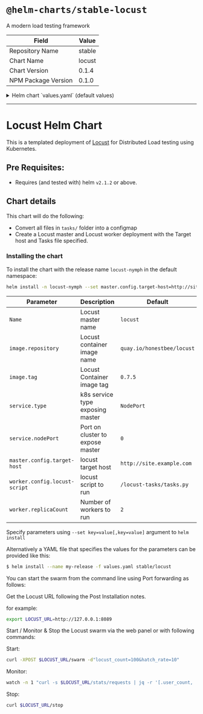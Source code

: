 # `@helm-charts/stable-locust`

A modern load testing framework

| Field               | Value  |
| ------------------- | ------ |
| Repository Name     | stable |
| Chart Name          | locust |
| Chart Version       | 0.1.4  |
| NPM Package Version | 0.1.0  |

<details>

<summary>Helm chart `values.yaml` (default values)</summary>

```yaml
Name: locust

image:
  repository: quay.io/honestbee/locust
  tag: 0.7.5
  pullPolicy: IfNotPresent

service:
  name: master-web
  type: NodePort
  externalPort: 8089
  internalPort: 8089
  nodePort: 0
master:
  config:
    target-host: https://site.example.com
  resources:
    limits:
      cpu: 100m
      memory: 128Mi
    requests:
      cpu: 100m
      memory: 128Mi
worker:
  config:
    # all files from tasks folder are mounted under `/locust-tasks`
    locust-script: '/locust-tasks/tasks.py'
  replicaCount: 2
  resources:
    limits:
      cpu: 100m
      memory: 128Mi
    requests:
      cpu: 100m
      memory: 128Mi
```

</details>

---

# Locust Helm Chart

This is a templated deployment of [Locust](http://locust.io) for Distributed Load
testing using Kubernetes.

## Pre Requisites:

- Requires (and tested with) helm `v2.1.2` or above.

## Chart details

This chart will do the following:

- Convert all files in `tasks/` folder into a configmap
- Create a Locust master and Locust worker deployment with the Target host
  and Tasks file specified.

### Installing the chart

To install the chart with the release name `locust-nymph` in the default namespace:

```bash
helm install -n locust-nymph --set master.config.target-host=http://site.example.com stable/locust
```

| Parameter                     | Description                      | Default                    |
| ----------------------------- | -------------------------------- | -------------------------- |
| `Name`                        | Locust master name               | `locust`                   |
| `image.repository`            | Locust container image name      | `quay.io/honestbee/locust` |
| `image.tag`                   | Locust Container image tag       | `0.7.5`                    |
| `service.type`                | k8s service type exposing master | `NodePort`                 |
| `service.nodePort`            | Port on cluster to expose master | `0`                        |
| `master.config.target-host`   | locust target host               | `http://site.example.com`  |
| `worker.config.locust-script` | locust script to run             | `/locust-tasks/tasks.py`   |
| `worker.replicaCount`         | Number of workers to run         | `2`                        |

Specify parameters using `--set key=value[,key=value]` argument to `helm install`

Alternatively a YAML file that specifies the values for the parameters can be provided like this:

```bash
$ helm install --name my-release -f values.yaml stable/locust
```

You can start the swarm from the command line using Port forwarding as follows:

Get the Locust URL following the Post Installation notes.

for example:

```bash
export LOCUST_URL=http://127.0.0.1:8089
```

Start / Monitor & Stop the Locust swarm via the web panel or with following commands:

Start:

```bash
curl -XPOST $LOCUST_URL/swarm -d"locust_count=100&hatch_rate=10"
```

Monitor:

```bash
watch -n 1 "curl -s $LOCUST_URL/stats/requests | jq -r '[.user_count, .total_rps, .state] | @tsv'"
```

Stop:

```bash
curl $LOCUST_URL/stop
```
